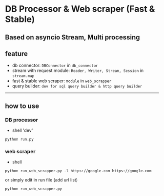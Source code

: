 # DB Processor & Web scraper (Fast & Stable)

## Based on asyncio Stream, Multi processing


## feature
- db connector: `DBConnector` in `db_connector`
- stream with request module: `Reader, Writer, Stream, Session` in  `stream.map` 
- fast & stable web scraper: `module` in `web_scrapper`
- query builder: `dev for sql query builder & http query builder` 

-------------
## how to use
### DB processor
- shell 'dev'
```shell
python run.py
```

### web scraper
- shell
```shell
python run_web_scrapper.py -l https://google.com https://google.com 
```
or simply edit in run file (add url list)
```shell
python run_web_scrapper.py  
```
